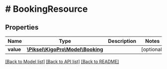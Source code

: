 # # BookingResource

## Properties

Name | Type | Description | Notes
------------ | ------------- | ------------- | -------------
**value** | [**\Piksel\KigoPro\Model\Booking**](Booking.md) |  | [optional] 

[[Back to Model list]](../../README.md#documentation-for-models) [[Back to API list]](../../README.md#documentation-for-api-endpoints) [[Back to README]](../../README.md)


